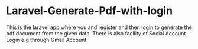 # Laravel-Generate-Pdf-with-login
This is the laravel app where you and register and  then login to generate the pdf document from the given data. There is also facility of Social Account Login e.g through Gmail Account
